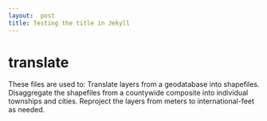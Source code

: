 ```yaml
---
layout:  post
title: Testing the title in Jekyll
---
```




# translate
These files are used to:
Translate layers from a geodatabase into shapefiles.
Disaggregate the shapefiles from a countywide composite into individual townships and cities.
Reproject the layers from meters to international-feet as needed.

